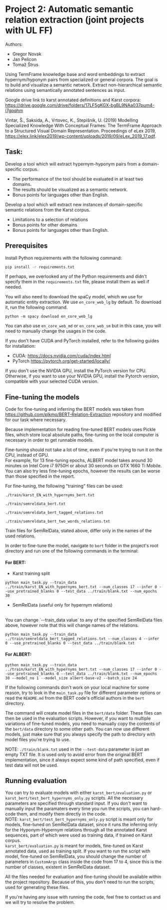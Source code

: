 # Project 2: Automatic semantic relation extraction (joint projects with UL FF)

Authors:
- Gregor Novak
- Jan Pelicon
- Tomaž Štrus

Using TermFrame knowledge base and word embeddings to extract hypernym/hyponym pairs from specialized or general corpora. The goal is to build and visualize a semantic network. Extract non-hierarchical semantic relations using semantically annotated sentences as input.

Google drive link to karst annotated definitions and Karst corpora:
https://drive.google.com/drive/folders/17LF5gKGX-bgBL9NAa037pum4-i7gpqhm

Vintar, Š., Saksida, A., Vrtovec, K., Stepišnik, U. 
(2019) Modelling Specialized Knowledge With Conceptual Frames: The TermFrame Approach to a Structured Visual Domain Representation. 
Proceedings of eLex 2019, https://elex.link/elex2019/wp-content/uploads/2019/09/eLex_2019_17.pdf.

## Task:

Develop a tool which will extract hypernym-hyponym pairs from a domain-specific corpus. 

- The performance of the tool should be evaluated in at least two domains.
- The results should be visualized as a semantic network.
- Bonus points for languages other than English. 

Develop a tool which will extract new instances of domain-specific semantic relations from the Karst corpus.

- Limitations to a selection of relations
- Bonus points for other domains
- Bonus points for languages other than English. 

##  Prerequisites

Install Python requirements with the following command:
```bash
pip install -r requirements.txt
```

If perhaps, we overlooked any of the Python requirements and didn't specify them in the `requirements.txt` file, please install them as well if needed. 

You will also need to download the spaCy model, which we use for automatic entity extraction. We use `en_core_web_lg` by default. To download it, run the following command.
```
python -m spacy download en_core_web_lg
```
You can also use `en_core_web_md` or `en_core_web_sm` but in this case, you will need to manually change the usages in the code.

If you don't have CUDA and PyTorch installed, refer to the following guides for installation:
- CUDA:
https://docs.nvidia.com/cuda/index.html
- PyTorch
https://pytorch.org/get-started/locally/

If you don't use the NVIDIA GPU, install the PyTorch version for CPU. Otherwise, if you want to use your NVIDIA GPU, install the Pytorch version, compatible with your selected CUDA version.

## Fine-tuning the models
Code for fine-tuning and inferring the BERT models was taken from https://github.com/plkmo/BERT-Relation-Extraction repository and modified for our task where necessary.

Because implementation for reading fine-tuned BERT models uses Pickle files, which store local absolute paths, fine-tuning on the local computer
is necessary in order to get runnable models.

Fine-tuning should not take a lot of time, even if you're trying to run it on the CPU, instead of GPU.
<br>
For example, for 13  fine-tuning epochs, ALBERT model takes around 30 minutes on Intel Core i7 9750H or about 30 seconds on GTX 1660 Ti Mobile.
<br>
You can also try less fine-tuning epochs, however the results can be worse than those specified in the report.

For fine-tuning, the following "training" files can be used:
```
./train/karst_EN_with_hypernyms_bert.txt
```
```
./train/semreldata_bert.txt
```
```
./train/semreldata_bert_tagged_relations.txt
```
```
./train/semreldata_bert_two_words_relations.txt
```

Train files for SemRelData, stated above, differ only in the names of the used relations.

In order to fine-tune the model, navigate to `bert` folder in the project's root directory and run one of the following commands in the terminal:
<br>
#### For BERT:
- Karst training split

```
python main_task.py --train_data ../train/karst_EN_with_hypernyms_bert.txt --num_classes 17 --infer 0 --use_pretrained_blanks 0 --test_data ../train/blank.txt --num_epochs 30
```

- SemRelData (useful only for hypernym relations)
<br>
You can change `--train_data value` to any of the specified SemRelData files above, however note that this will change names of the relations. 

```
python main_task.py --train_data ../train/semreldata_bert_tagged_relations.txt --num_classes 4 --infer 0 --use_pretrained_blanks 0 --test_data ../train/blank.txt
```

#### For ALBERT:

```
python main_task.py --train_data ../train/karst_EN_with_hypernyms_bert.txt --num_classes 17 --infer 0 --use_pretrained_blanks 0 --test_data ../train/blank.txt --num_epochs 30 --model_no 1 --model_size albert-base-v2 --batch_size 24
```
If the following commands don't work on your local machine for some reason, try to look in the `main_task.py` file for different parameter options
or read the `README.md` from the BERT code's official authors in the `bert` directory.

The command will create model files in the `bert/data` folder. These files can then be used in the evaluation scripts.
However, if you want to multiple variations of fine-tuned models, you need to manually copy the contents of the `bert/data` directory
to some other path. You can now use different models, just make sure that you always specify the path to directory with model files you're trying to use.

NOTE: `./train/blank.txt` used in the `--test-data` parameter is just an empty TXT file. It is used only to avoid error from the original BERT implementation,
since it always expect some kind of path specified, even if test data will not be used.


## Running evaluation
You can try to evaluate models with either `karst_bert/evaluation.py` or `karst_bert/test_bert_hypernyms_only.py` scripts.
All the necessary parameters are specified through standard input.
If you don't want to manually input the paramaters every time you run the scripts, you can hard-code them, and modify them directly in the code.
<br>
NOTE: `karst_bert/test_bert_hypernyms_only.py` script is meant only for models, fine-tuned on SemRelData dataset,
since it runs the inferring only for the Hyponym-Hypernym relations through all the annotated Karst sequences, part of which were used as training data, if trained on Karst corpus.
<br>
`karst_bert/evaluation.py` is meant for models, fine-tuned on Karst annotated data, used as training split.
If you want to run the script with model, fine-tuned on SemRelData, you should change the number of parameters in `CustomArgs` class inside the code from 17 to 4,
since this is the number of classes, existent in SemRelData dataset.

All the files needed for evaluation and fine-tuning should be available within the project repository.
Because of this, you don't need to run the scripts, used for generating these files.

If you're having any issue with running the code, feel free to contact us and we will try to resolve the problem.
